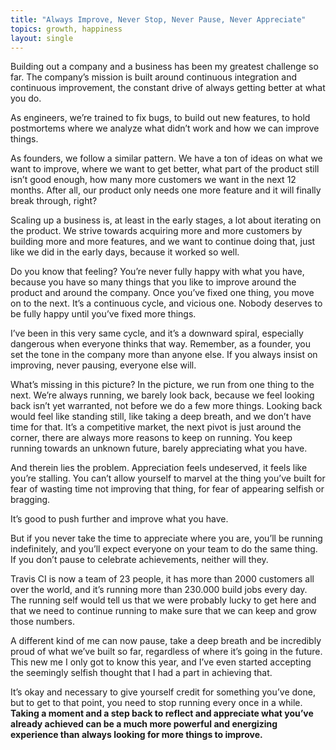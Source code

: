 ```yaml
---
title: "Always Improve, Never Stop, Never Pause, Never Appreciate"
topics: growth, happiness
layout: single
---
```


Building out a company and a business has been my greatest challenge so far. The company’s mission is built around continuous integration and continuous improvement, the constant drive of always getting better at what you do.

As engineers, we’re trained to fix bugs, to build out new features, to hold postmortems where we analyze what didn’t work and how we can improve things.

As founders, we follow a similar pattern. We have a ton of ideas on what we want to improve, where we want to get better, what part of the product still isn’t good enough, how many more customers we want in the next 12 months. After all, our product only needs one more feature and it will finally break through, right?

Scaling up a business is, at least in the early stages, a lot about iterating on the product. We strive towards acquiring more and more customers by building more and more features, and we want to continue doing that, just like we did in the early days, because it worked so well.

Do you know that feeling? You’re never fully happy with what you have, because you have so many things that you like to improve around the product and around the company. Once you’ve fixed one thing, you move on to the next. It’s a continuous cycle, and vicious one. Nobody deserves to be fully happy until you’ve fixed more things.

I’ve been in this very same cycle, and it’s a downward spiral, especially dangerous when everyone thinks that way. Remember, as a founder, you set the tone in the company more than anyone else. If you always insist on improving, never pausing, everyone else will.

What’s missing in this picture? In the picture, we run from one thing to the next. We’re always running, we barely look back, because we feel looking back isn’t yet warranted, not before we do a few more things. Looking back would feel like standing still, like taking a deep breath, and we don’t have time for that. It’s a competitive market, the next pivot is just around the corner, there are always more reasons to keep on running. You keep running towards an unknown future, barely appreciating what you have.

And therein lies the problem. Appreciation feels undeserved, it feels like you’re stalling. You can’t allow yourself to marvel at the thing you’ve built for fear of wasting time not improving that thing, for fear of appearing selfish or bragging.

It’s good to push further and improve what you have.

But if you never take the time to appreciate where you are, you’ll be running indefinitely, and you’ll expect everyone on your team to do the same thing. If you don’t pause to celebrate achievements, neither will they.

Travis CI is now a team of 23 people, it has more than 2000 customers all over the world, and it’s running more than 230.000 build jobs every day. The running self would tell us that we were probably lucky to get here and that we need to continue running to make sure that we can keep and grow those numbers.

A different kind of me can now pause, take a deep breath and be incredibly proud of what we’ve built so far, regardless of where it’s going in the future. This new me I only got to know this year, and I’ve even started accepting the seemingly selfish thought that I had a part in achieving that.

It’s okay and necessary to give yourself credit for something you’ve done, but to get to that point, you need to stop running every once in a while. **Taking a moment and a step back to reflect and appreciate what you’ve already achieved can be a much more powerful and energizing experience than always looking for more things to improve.**
